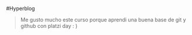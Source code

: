 #Hyperblog
>Me gusto mucho este curso porque aprendi una buena base de git y github con platzi day : )
